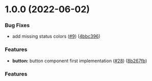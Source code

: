 # 1.0.0 (2022-06-02)


### Bug Fixes

* add missing status colors ([#9](https://github.com/hey-car/hey-ui/issues/9)) ([4bbc396](https://github.com/hey-car/hey-ui/commit/4bbc39660a28eb36c92b1378dfe1be13c0346be9))


### Features

* **button:** button component first implementation ([#28](https://github.com/hey-car/hey-ui/issues/28)) ([8b267fb](https://github.com/hey-car/hey-ui/commit/8b267fb5cf93cac5cab60889bba036b541349785))

### Features
